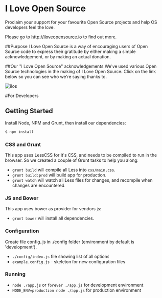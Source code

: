 I Love Open Source
=====================

Proclaim your support for your favourite Open Source projects and help OS developers feel the love.

Please go to http://iloveopensource.io to find out more.

##Purpose
I Love Open Source is a way of encouraging users of Open Source code to express their gratitude by either making a simple acknowledgement, or by making an actual donation.

##Our "I Love Open Source" acknowledgements
We've used various Open Source technologies in the making of I Love Open Source. Click on the link below so you can see who we're saying thanks to.

![ilos](https://github.com/codio/iloveopensource/blob/master/public/images/logo-lightbg.png?raw=true)

#For Developers

## Getting Started

Install Node, NPM and Grunt, then install our dependencies:

```bash
$ npm install
```

### CSS and Grunt

This app uses LessCSS for it's CSS, and needs to be compiled to run in the browser. So we created a couple of Grunt tasks to help you along:

 - `grunt build` will compile all Less into `css/main.css`.
 - `grunt build:prod` will build app for production.
 - `grunt watch` will watch all Less files for changes, and recompile when changes are encountered.

### JS and Bower

This app uses bower as provider for vendors js:

 - `grunt bower` will install all dependencies.

### Configuration

Create file config.<your environment name>.js in ./config folder (environment by default is 'development').

 - `./config/index.js` file showing list of all options
 - `example.config.js` - skeleton for new configuration files


### Running

 - `node ./app.js` or `forever ./app.js` for development environment
 - `NODE_ENV=production node ./app.js` for production environment

